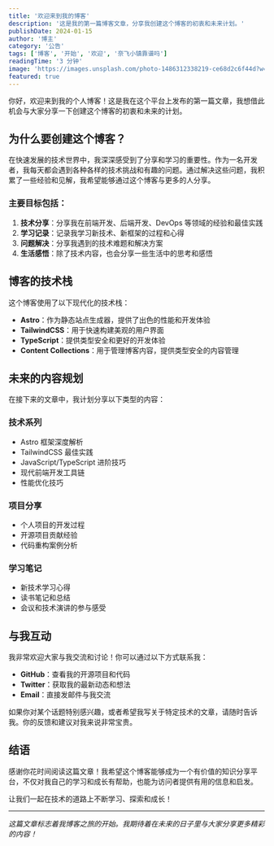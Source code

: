```yaml
---
title: '欢迎来到我的博客'
description: '这是我的第一篇博客文章，分享我创建这个博客的初衷和未来计划。'
publishDate: 2024-01-15
author: '博主'
category: '公告'
tags: ['博客', '开始', '欢迎', '奈飞小镇靠谱吗']
readingTime: '3 分钟'
image: 'https://images.unsplash.com/photo-1486312338219-ce68d2c6f44d?w=800&h=400&fit=crop'
featured: true
---
```



你好，欢迎来到我的个人博客！这是我在这个平台上发布的第一篇文章，我想借此机会与大家分享一下创建这个博客的初衷和未来的计划。

## 为什么要创建这个博客？

在快速发展的技术世界中，我深深感受到了分享和学习的重要性。作为一名开发者，我每天都会遇到各种各样的技术挑战和有趣的问题。通过解决这些问题，我积累了一些经验和见解，我希望能够通过这个博客与更多的人分享。

### 主要目标包括：

1. **技术分享**：分享我在前端开发、后端开发、DevOps 等领域的经验和最佳实践
2. **学习记录**：记录我学习新技术、新框架的过程和心得
3. **问题解决**：分享我遇到的技术难题和解决方案
4. **生活感悟**：除了技术内容，也会分享一些生活中的思考和感悟

## 博客的技术栈

这个博客使用了以下现代化的技术栈：

- **Astro**：作为静态站点生成器，提供了出色的性能和开发体验
- **TailwindCSS**：用于快速构建美观的用户界面
- **TypeScript**：提供类型安全和更好的开发体验
- **Content Collections**：用于管理博客内容，提供类型安全的内容管理

## 未来的内容规划

在接下来的文章中，我计划分享以下类型的内容：

### 技术系列
- Astro 框架深度解析
- TailwindCSS 最佳实践
- JavaScript/TypeScript 进阶技巧
- 现代前端开发工具链
- 性能优化技巧

### 项目分享
- 个人项目的开发过程
- 开源项目贡献经验
- 代码重构案例分析

### 学习笔记
- 新技术学习心得
- 读书笔记和总结
- 会议和技术演讲的参与感受

## 与我互动

我非常欢迎大家与我交流和讨论！你可以通过以下方式联系我：

- **GitHub**：查看我的开源项目和代码
- **Twitter**：获取我的最新动态和想法
- **Email**：直接发邮件与我交流

如果你对某个话题特别感兴趣，或者希望我写关于特定技术的文章，请随时告诉我。你的反馈和建议对我来说非常宝贵。

## 结语

感谢你花时间阅读这篇文章！我希望这个博客能够成为一个有价值的知识分享平台，不仅对我自己的学习和成长有帮助，也能为访问者提供有用的信息和启发。

让我们一起在技术的道路上不断学习、探索和成长！

---

*这篇文章标志着我博客之旅的开始。我期待着在未来的日子里与大家分享更多精彩的内容！*